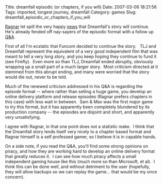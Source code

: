 Title: dreamfall episodic (or chapters, if you will)
Date: 2007-03-06 18:21:56
Tags: imported, longest journey, dreamfall
Category: games
Slug: dreamfall_episodic_or_chapters_if_you_will

<a href="http://ragnartornquist.com/?p=291" title="Creator of TLJ & Dreamfall">Ragnar</a> let spill the very happy <a href="http://www.funcom.com/wsp/funcom/frontend.cgi?session=v0ogjj5npfodbrc0bijdl3rig9efbm&func=publish.show&func_id=1191&table=CONTENT&item=1004" title="Official announcement">news</a> that Dreamfall's story will continue.  He's already fended off nay-sayers of the episodic format with a follow up <a href="http://ragnartornquist.com/?p=293" title="I must say he gets a little feisty">Q&A</a>.

First of all I'm ecstatic that Funcom decided to continue the story.   TLJ and Dreamfall represent the equivalent of a very good independent film that was meant to tell a very long story, and you keep hoping they continue to fund it (see Firefly).  Even more so than TLJ, Dreamfall ended abruptly, obviously wrapping up a small part of a much larger story.  Most criticism directed at it stemmed from this abrupt ending, and many were worried that the story would die out, never to be told.

Much of the renewed criticism addressed in his Q&A is regarding the episode format -- where rather than selling a huge game, you develop an online delivery platform and release episodes (Ragnar prefers chapters in this case) with less wait in between.  Sam & Max was the first major game to try this format, but it has apparently been completely blundered by its production company -- the episodes are disjoint and short, and apparently very unsatisfying.

I agree with Ragnar, in that one point does not a statistic make.  I think that the Dreamfall story lends itself very nicely to a chapter based format and Ragnar himself is a self professed gamer, so I believe it is in capable hands.

On a side note, if you read the Q&A, you'll find some strong opinions on piracy, and how they are working hard to develop an online delivery format that greatly reduces it.  I can see how much piracy affects a small independent gaming house like this (much more so than Microsoft, et al).  I think this can be done well, and without detriment to the user (hopefully, they will allow backups so we can replay the game... that would be my once concern).
